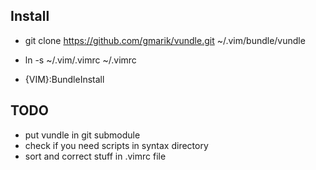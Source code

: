 ## Install

- git clone https://github.com/gmarik/vundle.git ~/.vim/bundle/vundle
- ln -s ~/.vim/.vimrc ~/.vimrc

- {VIM}:BundleInstall


## TODO

* put vundle in git submodule
* check if you need scripts in syntax directory
* sort and correct stuff in .vimrc file
